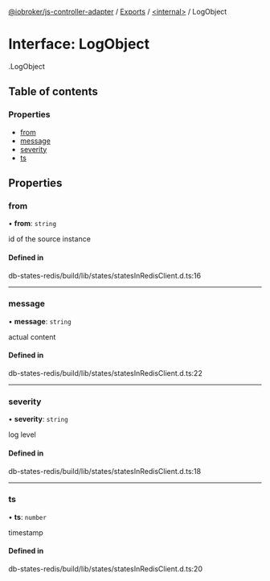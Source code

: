 [@iobroker/js-controller-adapter](../README.md) / [Exports](../modules.md) / [<internal\>](../modules/internal_.md) / LogObject

# Interface: LogObject

[<internal>](../modules/internal_.md).LogObject

## Table of contents

### Properties

- [from](internal_.LogObject.md#from)
- [message](internal_.LogObject.md#message)
- [severity](internal_.LogObject.md#severity)
- [ts](internal_.LogObject.md#ts)

## Properties

### from

• **from**: `string`

id of the source instance

#### Defined in

db-states-redis/build/lib/states/statesInRedisClient.d.ts:16

___

### message

• **message**: `string`

actual content

#### Defined in

db-states-redis/build/lib/states/statesInRedisClient.d.ts:22

___

### severity

• **severity**: `string`

log level

#### Defined in

db-states-redis/build/lib/states/statesInRedisClient.d.ts:18

___

### ts

• **ts**: `number`

timestamp

#### Defined in

db-states-redis/build/lib/states/statesInRedisClient.d.ts:20
